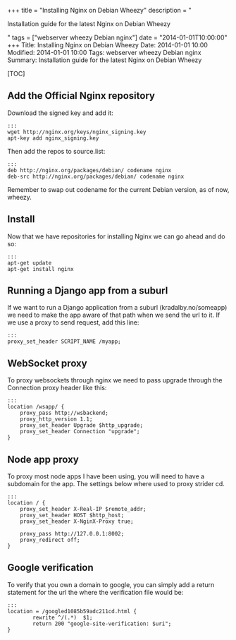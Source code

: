 +++
title = "Installing Nginx on Debian Wheezy"
description = "<p>Installation guide for the latest Nginx on Debian Wheezy</p>"
tags = ["webserver wheezy Debian nginx"]
date = "2014-01-01T10:00:00"
+++
Title: Installing Nginx on Debian Wheezy
Date: 2014-01-01 10:00
Modified: 2014-01-01 10:00
Tags: webserver wheezy Debian nginx
Summary: Installation guide for the latest Nginx on Debian Wheezy

[TOC]

## Add the Official Nginx repository

Download the signed key and add it:

    :::
    wget http://nginx.org/keys/nginx_signing.key
    apt-key add nginx_signing.key

Then add the repos to source.list:

    :::
    deb http://nginx.org/packages/debian/ codename nginx
    deb-src http://nginx.org/packages/debian/ codename nginx

Remember to swap out codename for the current Debian version, as of now, wheezy.

## Install
Now that we have repositories for installing Nginx we can go ahead and do so:

    :::
    apt-get update
    apt-get install nginx


## Running a Django app from a suburl
If we want to run a Django application from a suburl (kradalby.no/someapp) we need to make the app aware of that path when we send the url to it.
If we use a proxy to send request, add this line:

    :::
    proxy_set_header SCRIPT_NAME /myapp;


## WebSocket proxy
To proxy websockets through nginx we need to pass upgrade through the Connection proxy header like this:

    :::
    location /wsapp/ {
        proxy_pass http://wsbackend;
        proxy_http_version 1.1;
        proxy_set_header Upgrade $http_upgrade;
        proxy_set_header Connection "upgrade";
    }


## Node app proxy

To proxy most node apps I have been using, you will need to have a subdomain for the app.
The settings below where used to proxy strider cd.

    :::
    location / {
        proxy_set_header X-Real-IP $remote_addr;
        proxy_set_header HOST $http_host;
        proxy_set_header X-NginX-Proxy true;

        proxy_pass http://127.0.0.1:8002;
        proxy_redirect off;
    }

## Google verification
To verify that you own a domain to google, you can simply add a return statement for the url the where the verification file would be:

    :::
    location = /googled1085b59adc211cd.html {
            rewrite ^/(.*)  $1;
            return 200 "google-site-verification: $uri";
    }

